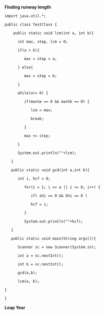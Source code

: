 
 **Finding runway length**

    import java.util.*;

    public class TestClass {

        public static void lcm(int a, int b){

          int max, step, lcm = 0;

          if(a > b){

             max = step = a;

          } else{

             max = step = b;

          }

          while(a!= 0) {

             if(max%a == 0 && max%b == 0) {

                lcm = max;

                break;

             }

             max += step;

          }

          System.out.println(""+lcm);

       }

       public static void gcd(int a,int b){

          int i, hcf = 0;

             for(i = 1; i <= a || i <= b; i++) {

                if( a%i == 0 && b%i == 0 )

                hcf = i;

             }

             System.out.println(""+hcf);

       }

       public static void main(String args[]){

          Scanner sc = new Scanner(System.in);

          int a = sc.nextInt();

          int b = sc.nextInt();

          gcd(a,b);

          lcm(a, b);

    }

    }
 
  **Leap Year**


